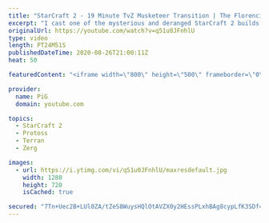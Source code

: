 ```yaml
---
title: "StarCraft 2 - 19 Minute TvZ Musketeer Transition | The Florencio Files #158"
excerpt: "I cast one of the mysterious and deranged StarCraft 2 builds of the one and only, Florencio, the dude that invented the Protoss proxy nexus recall rush. Get ready for a crazy Terran versus Zerg musketeer transition!  Florencio Files Playlist: https://www.youtube.com/playlist?list=PLFUDU8AOevUfznFLMRCxI0ez9HZTyL6Tk"
originalUrl: https://youtube.com/watch?v=q51u0JFnhlU
type: video
length: PT24M51S
publishedDateTime: 2020-08-26T21:00:11Z
heat: 50

featuredContent: "<iframe width=\"800\" height=\"500\" frameborder=\"0\" src=\"https://www.youtube.com/embed/q51u0JFnhlU\" allow=\"accelerometer; autoplay; encrypted-media; gyroscope; picture-in-picture\" allowfullscreen></iframe>"

provider:
  name: PiG
  domain: youtube.com

topics:
  - StarCraft 2
  - Protoss
  - Terran
  - Zerg

images:
  - url: https://i.ytimg.com/vi/q51u0JFnhlU/maxresdefault.jpg
    width: 1280
    height: 720
    isCached: true

secured: "7Tn+Uec2B+LUl0ZA/tZeS8WuysHQlOtAVZX0y2HEssPLxhBAg8cypLfK3SDf4ZT/zLSaOtJKdIoQoKdLj9dr8vStBobFHhUkCWrwiVpNW1Vk3rLNOmkvHaf+epG3Hg9M/v3bXYfA956kE+3Rmn2kXxN/sRTAK3uV3dyTpdjIeDQu3OWYJaOEO61UdlwZr9N23+yxYfms52nDIlrQCRqhTjNoYs+0AXhuRB6zZcIJ8woDlCoqDPsmHm1X8bn9YtzOpeYYWPjmwlVDciTN0jgwCpIUaG7/2LIgNTgYEcbNxPIfbxzYuT8+HWQKZ5eb7wvsO4lsNiLe8A52ZHzzF/TphHgOw6bUfjKy9LKUZl5iKUT/KkqQqCwO9vVZI+vku1Ev7DEjg+Uma/Ld0x5JSaPFoEyCwekFnb/2fXoNl9m8tEU=;XqatOJuz7ooGm6TJwIZIjQ=="
---
```


